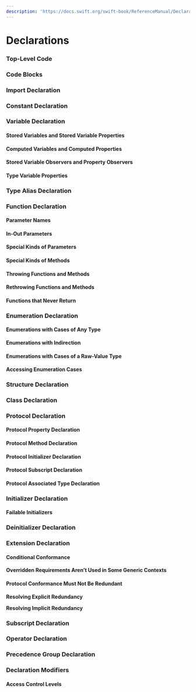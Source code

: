 ```yaml
---
description: 'https://docs.swift.org/swift-book/ReferenceManual/Declarations.html'
---
```


# Declarations

### Top-Level Code

### Code Blocks

### Import Declaration

### Constant Declaration

### Variable Declaration

#### Stored Variables and Stored Variable Properties

#### Computed Variables and Computed Properties

#### Stored Variable Observers and Property Observers

#### Type Variable Properties

### Type Alias Declaration

### Function Declaration

#### Parameter Names

#### In-Out Parameters

#### Special Kinds of Parameters

#### Special Kinds of Methods

#### Throwing Functions and Methods

#### Rethrowing Functions and Methods

#### Functions that Never Return

### Enumeration Declaration

#### Enumerations with Cases of Any Type

**Enumerations with Indirection**

#### Enumerations with Cases of a Raw-Value Type

#### Accessing Enumeration Cases

### Structure Declaration

### Class Declaration

### Protocol Declaration

#### Protocol Property Declaration

#### Protocol Method Declaration

#### Protocol Initializer Declaration

#### Protocol Subscript Declaration

#### Protocol Associated Type Declaration

### Initializer Declaration

#### Failable Initializers

### Deinitializer Declaration

### Extension Declaration

#### Conditional Conformance

**Overridden Requirements Aren’t Used in Some Generic Contexts**

#### Protocol Conformance Must Not Be Redundant

**Resolving Explicit Redundancy**

**Resolving Implicit Redundancy**

### Subscript Declaration

### Operator Declaration

### Precedence Group Declaration

### Declaration Modifiers

#### Access Control Levels

